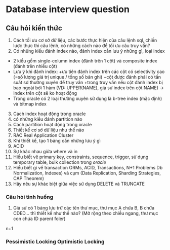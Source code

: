 # Database interview question
## Câu hỏi kiến thức
1. Cách tối ưu cơ sở dữ liệu, các bước thực hiện của câu lệnh sql, chiến lược thực thi câu lệnh, có những cách nào để tối ưu câu truy vấn?
2. Có những kiểu đánh index nào, đánh index cần lưu ý những gì, loại index
- 2 kiểu gồm single-column index (đánh trên 1 cột) và composite index (đánh trên nhiều cột)
- Lưu ý khi đánh index: +ưu tiên đánh index trên các cột có selectivity cao (=số lượng giá trị unique / tổng số bản ghi)
                        +cột được đánh phải có tần suất sd thường xuyên để truy vấn
                        +trong truy vấn nếu cột đánh index bị bao ngoài bởi 1 hàm (VD: UPPER(NAME), giả sử index trên cột NAME) -> Index trên cột sẽ ko hoạt động
- Trong oracle có 2 loại thường xuyên sử dụng là b-tree index (mặc định) và bitmap index
3. Cách index hoạt động trong oracle
4. có những kiểu đánh partition nào
5. Cách partition hoạt động trong oracle
6. Thiết kế cơ sở dữ liệu như thế nào
7. RAC Real Application Cluster
8. Khi thiết kế, tạo 1 bảng cần những lưu ý gì
9.  ACID
10. Sự khác nhau giữa where và in
11. Hiểu biết vê primary key, constraints, sequence, trigger, sử dụng temporary table, bulk collection trong *oracle*
12. Hiểu biết gì về transaction
ORMs, ACID, Transactions, N+1 Problems Db Normalization, Indexes) và cụm (Data Replication, Sharding Strategies, CAP Theorem)
13. Hãy nêu sự khác biệt giữa việc sử dụng DELETE và TRUNCATE

### Câu hỏi tình huống
1. Giả sử có 1 bảng lưu trữ các tên thư mục, thư mục A chứa B, B chứa CDED... thì thiết kế như thế nào? (Mở rộng theo chiều ngang, thư mục con chứa ID parent foler)

n+1

### Pessimistic Locking Optimistic Locking
